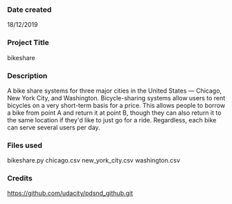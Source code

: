### Date created
18/12/2019
### Project Title
bikeshare
### Description
A bike share systems for three major cities in the United States — Chicago, New York City, and Washington.
Bicycle-sharing systems allow users to rent bicycles on a very short-term basis for a price. This allows people to borrow a bike from point A and return it at point B, though they can also return it to the same location if they'd like to just go for a ride. Regardless, each bike can serve several users per day.
### Files used
bikeshare.py
chicago.csv
new_york_city.csv
washington.csv
### Credits
https://github.com/udacity/pdsnd_github.git
